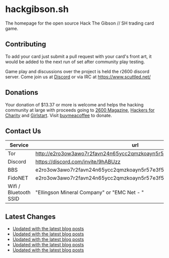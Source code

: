 # hackgibson.sh
The homepage for the open source Hack The Gibson // SH trading card game.


## Contributing

To add your card just submit a pull request with your card's front art, it would be added to the next run of set after community play testing.

Game play and discussions over the project is held the r2600 discord server. Come join us at [Discord](https://discord.com/invite/9hABUzz) or via IRC at https://www.scuttled.net/


## Donations

Your donation of $13.37 or more is welcome and helps the hacking community at large with proceeds going to [2600 Magazine](https://2600.com/), [Hackers for Charity](https://hackersforcharity.org) and [Girlstart](https://girlstart.org).  Visit [buymeacoffee](https://www.buymeacoffee.com/hackgibson.sh) to donate.


## Contact Us

Service | url
-|-
Tor | http://e2ro3ow3awo7r2favn24n65ycc2qmzkoayn5r57e3f56nvjwdcgg32ad.onion
Discord | https://discord.com/invite/9hABUzz
BBS | e2ro3ow3awo7r2favn24n65ycc2qmzkoayn5r57e3f56nvjwdcgg32ad.onion:23
FidoNET | e2ro3ow3awo7r2favn24n65ycc2qmzkoayn5r57e3f56nvjwdcgg32ad.onion:24554
Wifi / Bluetooth SSID | "Ellingson Mineral Company" or "EMC Net - <fidonet address>"

## Latest Changes
<!-- BLOG-POST-LIST:START -->
- [Updated with the latest blog posts](https://github.com/DFW2600/hackgibson.sh/commit/cc7863936ea23e1ec3673fe6e88fbb0737711e21)
- [Updated with the latest blog posts](https://github.com/DFW2600/hackgibson.sh/commit/ab97d73f7752f97e8ea1cc277fcf4690dcd931e3)
- [Updated with the latest blog posts](https://github.com/DFW2600/hackgibson.sh/commit/de43b3c5da17faebb7292effb13651821168c6a6)
- [Updated with the latest blog posts](https://github.com/DFW2600/hackgibson.sh/commit/bab5aabd35d0de87e0bedf9e2bbedd40a7b09c0c)
- [Updated with the latest blog posts](https://github.com/DFW2600/hackgibson.sh/commit/eb5b3f1df2afcad8f9adf6b1b7a4a01c65c9b07e)
<!-- BLOG-POST-LIST:END -->
